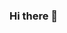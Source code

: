 ### Hi there 👋

<!--
**i9ject0r/i9ject0r** is a ✨ _special_ ✨ repository because its `README.md` (this file) appears on your GitHub profile.

Here are some ideas to get you started:

https://user-images.githubusercontent.com/22107794/139580686-887df369-edb8-4bc8-b607-4fbf6d7e4866.gif


- 🔭 I’m currently working on ...
- 🌱 I’m currently learning ...
- 👯 I’m looking to collaborate on ...
- 🤔 I’m looking for help with ...
- 💬 Ask me about ...
- 📫 How to reach me: ...
- 😄 Pronouns: ...
- ⚡ Fun fact: ...
-->
